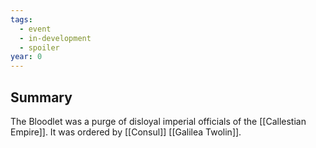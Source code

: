 ```yaml
---
tags:
  - event
  - in-development
  - spoiler
year: 0
---
```

## Summary

The Bloodlet was a purge of disloyal imperial officials of the [[Callestian Empire]]. It was ordered by [[Consul]] [[Galilea Twolin]].